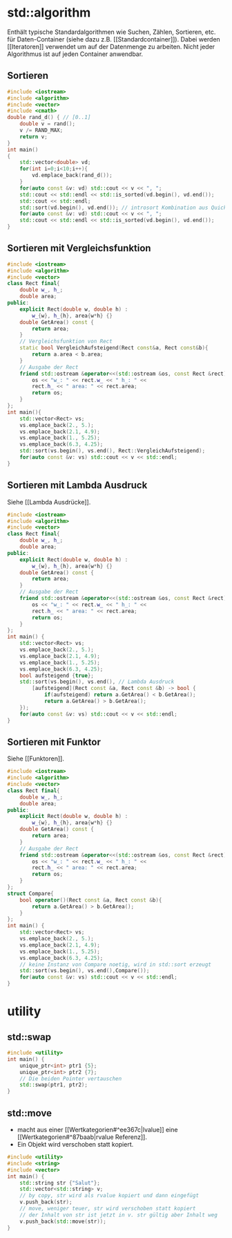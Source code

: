 # std::algorithm
Enthält typische Standardalgorithmen wie Suchen, Zählen, Sortieren, etc. für Daten-Container (siehe dazu z.B. [[Standardcontainer]]). Dabei werden [[Iteratoren]] verwendet um auf der Datenmenge zu arbeiten.
Nicht jeder Algorithmus ist auf jeden Container anwendbar.

## Sortieren 
``` C++
#include <iostream>
#include <algorithm>
#include <vector>
#include <cmath>
double rand_d() { // [0..1]
	double v = rand();
	v /= RAND_MAX;
	return v;
}
int main()
{
	std::vector<double> vd;
	for(int i=0;i<10;i++){
		vd.emplace_back(rand_d());
	}
	for(auto const &v: vd) std::cout << v << ", ";
	std::cout << std::endl << std::is_sorted(vd.begin(), vd.end());
	std::cout << std::endl;
	std::sort(vd.begin(), vd.end()); // introsort Kombination aus Quick und Heapsort
	for(auto const &v: vd) std::cout << v << ", ";
	std::cout << std::endl << std::is_sorted(vd.begin(), vd.end());
}
```

## Sortieren mit Vergleichsfunktion
``` C++
#include <iostream>
#include <algorithm>
#include <vector>
class Rect final{
	double w_, h_;
	double area;
public:
	explicit Rect(double w, double h) : 
		w_{w}, h_{h}, area{w*h} {}
	double GetArea() const {
		return area;
	}
	// Vergleichsfunktion von Rect
	static bool VergleichAufsteigend(Rect const&a, Rect const&b){
		return a.area < b.area;
	}
	// Ausgabe der Rect
	friend std::ostream &operator<<(std::ostream &os, const Rect &rect) {
		os << "w_: " << rect.w_ << " h_: " <<
		rect.h_ << " area: " << rect.area;
		return os;
	}
};
int main(){
	std::vector<Rect> vs;
	vs.emplace_back(2., 5.);
	vs.emplace_back(2.1, 4.9);
	vs.emplace_back(1., 5.25);
	vs.emplace_back(6.3, 4.25);
	std::sort(vs.begin(), vs.end(), Rect::VergleichAufsteigend);
	for(auto const &v: vs) std::cout << v << std::endl;
}
```

## Sortieren mit Lambda Ausdruck
Siehe [[Lambda Ausdrücke]].
``` C++
#include <iostream>
#include <algorithm>
#include <vector>
class Rect final{
	double w_, h_;
	double area;
public:
	explicit Rect(double w, double h) : 
		w_{w}, h_{h}, area{w*h} {}
	double GetArea() const {
		return area;
	}
	// Ausgabe der Rect
	friend std::ostream &operator<<(std::ostream &os, const Rect &rect) {
		os << "w_: " << rect.w_ << " h_: " <<
		rect.h_ << " area: " << rect.area;
		return os;
	}
};
int main() {
	std::vector<Rect> vs;
	vs.emplace_back(2., 5.);
	vs.emplace_back(2.1, 4.9);
	vs.emplace_back(1., 5.25);
	vs.emplace_back(6.3, 4.25);
	bool aufsteigend {true};
	std::sort(vs.begin(), vs.end(), // Lambda Ausdruck
		[aufsteigend](Rect const &a, Rect const &b) -> bool { 
			if(aufsteigend) return a.GetArea() < b.GetArea();
			return a.GetArea() > b.GetArea();
	});
	for(auto const &v: vs) std::cout << v << std::endl;
}
```

## Sortieren mit Funktor
Siehe [[Funktoren]].
``` C++
#include <iostream>
#include <algorithm>
#include <vector>
class Rect final{
	double w_, h_;
	double area;
public:
	explicit Rect(double w, double h) : 
		w_{w}, h_{h}, area{w*h} {}
	double GetArea() const {
		return area;
	}
	// Ausgabe der Rect
	friend std::ostream &operator<<(std::ostream &os, const Rect &rect) {
		os << "w_: " << rect.w_ << " h_: " <<
		rect.h_ << " area: " << rect.area;
		return os;
	}
};
struct Compare{
	bool operator()(Rect const &a, Rect const &b){
		return a.GetArea() > b.GetArea();
	}
};
int main() {
	std::vector<Rect> vs;
	vs.emplace_back(2., 5.);
	vs.emplace_back(2.1, 4.9);
	vs.emplace_back(1., 5.25);
	vs.emplace_back(6.3, 4.25);
	// keine Instanz von Compare noetig, wird in std::sort erzeugt
	std::sort(vs.begin(), vs.end(),Compare());
	for(auto const &v: vs) std::cout << v << std::endl;
}
```


# utility

## std::swap
``` C++
#include <utility>
int main() {
	unique_ptr<int> ptr1 {5};
	unique_ptr<int> ptr2 {7};
	// Die beiden Pointer vertauschen
	std::swap(ptr1, ptr2);
}
```

## std::move
- macht aus einer [[Wertkategorien#^ee367c|lvalue]] eine [[Wertkategorien#^87baab|rvalue Referenz]].
- Ein Objekt wird verschoben statt kopiert.
``` C++
#include <utility>
#include <string>
#include <vector>
int main() {
	std::string str {"Salut"};
	std::vector<std::string> v;
	// by copy, str wird als rvalue kopiert und dann eingefügt
	v.push_back(str);
	// move, weniger teuer, str wird verschoben statt kopiert
	// der Inhalt von str ist jetzt in v. str gültig aber Inhalt weg 
	v.push_back(std::move(str));
}
```
